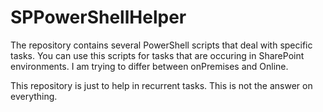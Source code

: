 # SPPowerShellHelper
The repository contains several PowerShell scripts that deal with specific tasks. You can use this scripts for tasks that are occuring in SharePoint environments. I am trying to differ between onPremises and Online.

This repository is just to help in recurrent tasks. This is not the answer on everything.

